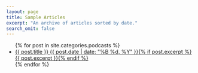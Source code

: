```yaml
---
layout: page
title: Sample Articles
excerpt: "An archive of articles sorted by date."
search_omit: false
---
```


<ul class="post-list">
{% for post in site.categories.podcasts %} 
  <li><article><a href="{{ site.url }}{{ post.url }}">{{ post.title }} <span class="entry-date"><time datetime="{{ post.date | date_to_xmlschema }}">{{ post.date | date: "%B %d, %Y" }}</time></span>{% if post.excerpt %} <span class="excerpt">{{ post.excerpt }}</span>{% endif %}</a></article></li>
{% endfor %}
</ul>
